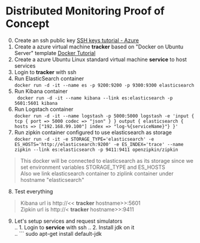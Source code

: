 # Distributed Monitoring Proof of Concept
0. Create an ssh public key [SSH keys tutorial - Azure](https://docs.microsoft.com/en-us/azure/virtual-machines/linux/mac-create-ssh-keys)
1. Create a azure virtual machine **tracker** based on "Docker on Ubuntu Server" template [Docker Tutorial](http://keerats.com/blog/2016/setting-up-docker-on-mac-windows-linux-azure/)
2. Create a azure Ubuntu Linux standard virtual machine **service** to host services
3. Login to **tracker** with ssh
4. Run ElasticSearch container  
``` docker run -d -it --name es -p 9200:9200 -p 9300:9300 elasticsearch ```
5. Run Kibana container  
``` docker run -d -it --name kibana --link es:elasticsearch -p 5601:5601 kibana```
6. Run Logstach container  
``` docker run -d -it --name logstash -p 5000:5000 logstash -e 'input { tcp { port => 5000 codec => "json" } } output { elasticsearch { hosts => ["192.168.99.100"] index => "log-%{serviceName}"} }' ```
7. Run zipkin container configured to use elasticsearch as storage  
``` docker run -d -it -e STORAGE_TYPE='elasticsearch' -e ES_HOSTS='http://elasticsearch:9200' -e ES_INDEX='trace' --name zipkin --link es:elasticsearch -p 9411:9411 openzipkin/zipkin ```
> This docker will be connected to elasticsearch as its storage since we set environment variables STORAGE_TYPE and ES_HOSTS  
> Also we link elasticsearch container to ziplink container under hostname "elasticsearch"
8. Test everything
> Kibana url is http://<< **tracker** hostname>>:5601  
> Zipkin url is http://< **tracker** hostname>>:9411
9. Let's setup services and request simulators  
.. 1. Login to **service** with ssh
.. 2. Install jdk on it  
..    ``` sudo apt-get install default-jdk
